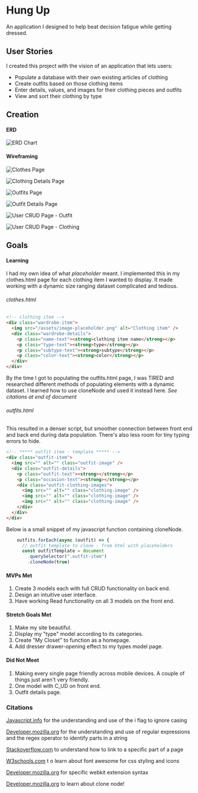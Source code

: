 # Hung Up

An application I designed to help beat decision fatigue while getting dressed.

## User Stories

I created this project with the vision of an application that lets users:

- Populate a database with their own existing articles of clothing
- Create outfits based on those clothing items
- Enter details, values, and images for their clothing pieces and outfits
- View and sort their clothing by type

## Creation

#### ERD

![ERD Chart](/assets/readme/ERD.png)

#### Wireframing

![Clothes Page](/assets/readme/Clothing1.png)

![Clothing Details Page](/assets/readme/Clothing2.png)

![Outfits Page](/assets/readme/Outfits1.png)

![Outfit Details Page](/assets/readme/Outfit2.png)

![User CRUD Page - Outfit](/assets/readme/CRUD.png)

![User CRUD Page - Clothing](/assets/readme/CRUDClothing.png)

## Goals

#### Learning

I had my own idea of what _placeholder_ meant. I implemented this in my clothes.html page for each clothing item I wanted to display. It made working with a dynamic size ranging dataset complicated and tedious.

###### clothes.html

```html
<!-- clothing item -->
<div class="wardrobe-item">
  <img src="/assets/image-placeholder.png" alt="Clothing item" />
  <div class="wardrobe-details">
    <p class="name-text"><strong>clothing item name</strong></p>
    <p class="type-text"><strong>type</strong></p>
    <p class="subtype-text"><strong>subtype</strong></p>
    <p class="color-text"><strong>color</strong></p>
  </div>
</div>
```

By the time I got to populating the outfits.html page, I was TIRED and researched different methods of populating elements with a dynamic dataset. I learned how to use cloneNode and used it instead here.
_See citations at end of document_

###### outfits.html

This resulted in a denser script, but smoother connection between front end and back end during data population. There's also less room for tiny typing errors to hide.

```html
<!-- ***** outfit item - template ***** -->
<div class="outfit-item">
  <img src="" alt="" class="outfit-image" />
  <div class="outfit-details">
    <p class="outfit-text"><strong></strong></p>
    <p class="occasion-text"><strong></strong></p>
    <div class="outfit-clothing-images">
      <img src="" alt="" class="clothing-image" />
      <img src="" alt="" class="clothing-image" />
      <img src="" alt="" class="clothing-image" />
    </div>
  </div>
</div>
```

Below is a small snippet of my javascript function containing cloneNode.

```js
    outfits.forEach(async (outfit) => {
      // outfit template to clone - from html with placeholders
      const outfitTemplate = document
        .querySelector(".outfit-item")
        .cloneNode(true)
```

#### MVPs Met

1.  Create 3 models each with full CRUD functionality on back end.
2.  Design an intuitive user interface.
3.  Have working Read functionality on all 3 models on the front end.

#### Stretch Goals Met

1.  Make my site beautiful.
2.  Display my "type" model according to its categories.
3.  Create "My Closet" to function as a homepage.
4.  Add dresser drawer-opening effect to my types model page.

#### Did Not Meet

1.  Making every single page friendly across mobile devices. A couple of things just aren't very friendly.
2.  One model with C_UD on front end.
3.  Outfit details page.

### Citations

[Javascript.info](https://javascript.info/regexp-introduction)
for the understanding and use of the i flag to ignore casing

[Developer.mozilla.org](https://developer.mozilla.org/en-US/docs/Web/JavaScript/Guide/Regular_expressions)
for the understanding and use of regular expressions and the regex operator to identify parts in a string

[Stackoverflow.com](https://stackoverflow.com/questions/2835140/how-do-i-link-to-part-of-a-page-hash)
to understand how to link to a specific part of a page

[W3schools.com](https://www.w3schools.com/icons/fontawesome_icons_intro.asp#:~:text=You%20place%20Font%20Awesome%20icons,fa%20and%20the%20icon's%20name.)
t o learn about font awesome for css styling and icons

[Developer.mozilla.org](https://developer.mozilla.org/en-US/docs/Web/CSS/WebKit_Extensions)
for specific webkit extension syntax

[Developer.mozilla.org](https://developer.mozilla.org/en-US/docs/Web/API/Node/cloneNode)
to learn about clone node!
